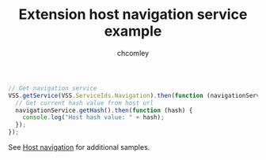 ﻿---
ms.technology: devops-ecosystem
title: Extension host navigation service example
description: A sample that shows how to use a host navigation service with an Azure DevOps Services extension
ms.assetid: d23bf2e9-f5c6-4108-8af5-fab62c848ca9
ms.author: chcomley
author: chcomley
ms.topic: article
monikerRange: ">= tfs-2017"
ms.date: 08/17/2016
---

```js
// Get navigation service
VSS.getService(VSS.ServiceIds.Navigation).then(function (navigationService) {
  // Get current hash value from host url
  navigationService.getHash().then(function (hash) {
    console.log("Host hash value: " + hash);
  });
});
```

See [Host navigation](/azure/devops/extend/develop/host-navigation) for additional samples.
